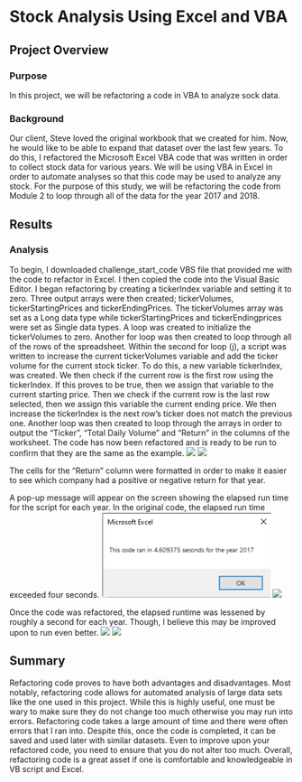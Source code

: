 # Stock Analysis Using Excel and VBA

## Project Overview

### Purpose
In this project, we will be refactoring a code in VBA to analyze sock data. 

### Background
Our client, Steve loved the original workbook that we created for him. Now, he would like to be able to expand that dataset over the last few years. To do this, I refactored the Microsoft Excel VBA code that was written in order to collect stock data for various years. We will be using VBA in Excel in order to automate analyses so that this code may be used to analyze any stock. For the purpose of this study, we will be refactoring the code from Module 2 to loop through all of the data for the year 2017 and 2018. 


## Results

### Analysis
To begin, I downloaded challenge_start_code VBS file that provided me with the code to refactor in Excel. I then copied the code into the Visual Basic Editor. I began refactoring by creating a tickerIndex variable and setting it to zero. Three output arrays were then created; tickerVolumes, tickerStartingPrices and tickerEndingPrices. The tickerVolumes array was set as a Long data type while tickerStartingPrices and tickerEndingprices were set as Single data types. A loop was created to initialize the tickerVolumes to zero. Another for loop was then created to loop through all of the rows of the spreadsheet. Within the second for loop (j), a script was written to increase the current tickerVolumes variable and add the ticker volume for the current stock ticker. To do this, a new variable tickerIndex, was created. We then check if the current row is the first row using the tickerIndex. If this proves to be true, then we assign that variable to the current starting price. Then we check if the current row is the last row selected, then we assign this variable the current ending price. We then increase the tickerIndex is the next row’s ticker does not match the previous one. Another loop was then created to loop through the arrays in order to output the “Ticker”, “Total Daily Volume” and “Return” in the columns of the worksheet. The code has now been refactored and is ready to be run to confirm that they are the same as the example. 
<img src="Results%20images/Theater%20Outcomes%20Based%20on%20Launch%20Date.png" width="300">
<img src="Resources/Theater_Oucomes_vs_Launch.png" width="300">

The cells for the “Return” column were formatted in order to make it easier to see which company had a positive or negative return for that year. 

A pop-up message will appear on the screen showing the elapsed run time for the script for each year. In the original code, the elapsed run time exceeded four seconds.
<img src="Resources/Original_2017.png" width="300">
<img src="Results%20images/Theater%20Outcomes%20Based%20on%20Launch%20Date.png" width="300">


Once the code was refactored, the elapsed runtime was lessened by roughly a second for each year. Though, I believe this may be improved upon to run even better.
<img src="Results%20images/Theater%20Outcomes%20Based%20on%20Launch%20Date.png" width="300">
<img src="Resources/Theater_Oucomes_vs_Launch.png" width="300">





## Summary
Refactoring code proves to have both advantages and disadvantages. Most notably, refactoring code allows for automated analysis of large data sets like the one used in this project. While this is highly useful, one must be wary to make sure they do not change too much otherwise you may run into errors. Refactoring code takes a large amount of time and there were often errors that I ran into. Despite this, once the code is completed, it can be saved and used later with similar datasets. Even to improve upon your refactored code, you need to ensure that you do not alter too much. Overall, refactoring code is a great asset if one is comfortable and knowledgeable in VB script and Excel.
